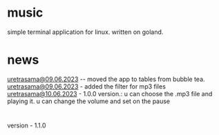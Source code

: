 # music

simple terminal application for linux. written on goland.

# news

uretrasama@09.06.2023 -- moved the app to tables from bubble tea.
uretrasama@09.06.2023 - added the filter for mp3 files
uretrasama@10.06.2023 - 1.0.0 version.: u can choose the .mp3 file and playing it. u can change the volume and set on the pause

#

version - 1.1.0
